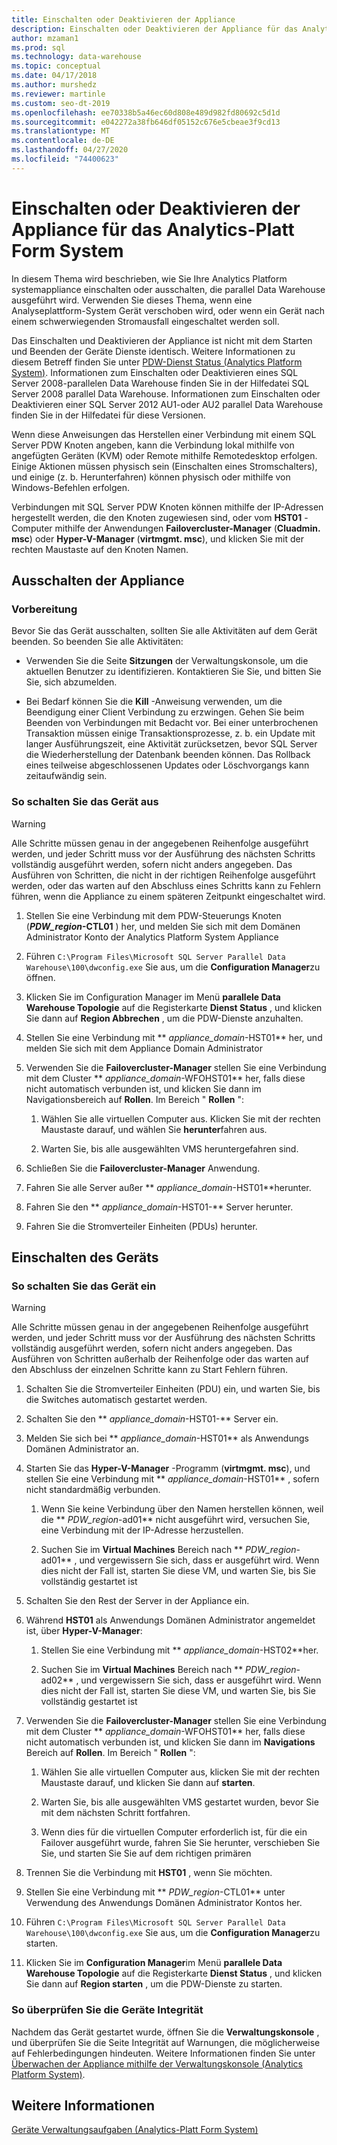 ```yaml
---
title: Einschalten oder Deaktivieren der Appliance
description: Einschalten oder Deaktivieren der Appliance für das Analytics-Platt Form System
author: mzaman1
ms.prod: sql
ms.technology: data-warehouse
ms.topic: conceptual
ms.date: 04/17/2018
ms.author: murshedz
ms.reviewer: martinle
ms.custom: seo-dt-2019
ms.openlocfilehash: ee70338b5a46ec60d808e489d982fd80692c5d1d
ms.sourcegitcommit: e042272a38fb646df05152c676e5cbeae3f9cd13
ms.translationtype: MT
ms.contentlocale: de-DE
ms.lasthandoff: 04/27/2020
ms.locfileid: "74400623"
---
```

# <a name="power-the-appliance-on-or-off-for-analytics-platform-system"></a>Einschalten oder Deaktivieren der Appliance für das Analytics-Platt Form System
In diesem Thema wird beschrieben, wie Sie Ihre Analytics Platform systemappliance einschalten oder ausschalten, die parallel Data Warehouse ausgeführt wird. Verwenden Sie dieses Thema, wenn eine Analyseplattform-System Gerät verschoben wird, oder wenn ein Gerät nach einem schwerwiegenden Stromausfall eingeschaltet werden soll.  
  
Das Einschalten und Deaktivieren der Appliance ist nicht mit dem Starten und Beenden der Geräte Dienste identisch. Weitere Informationen zu diesem Betreff finden Sie unter [PDW-Dienst Status &#40;Analytics Platform System&#41;](pdw-services-status.md). Informationen zum Einschalten oder Deaktivieren eines SQL Server 2008-parallelen Data Warehouse finden Sie in der Hilfedatei SQL Server 2008 parallel Data Warehouse. Informationen zum Einschalten oder Deaktivieren einer SQL Server 2012 AU1-oder AU2 parallel Data Warehouse finden Sie in der Hilfedatei für diese Versionen.  
  
Wenn diese Anweisungen das Herstellen einer Verbindung mit einem SQL Server PDW Knoten angeben, kann die Verbindung lokal mithilfe von angefügten Geräten (KVM) oder Remote mithilfe Remotedesktop erfolgen. Einige Aktionen müssen physisch sein (Einschalten eines Stromschalters), und einige (z. b. Herunterfahren) können physisch oder mithilfe von Windows-Befehlen erfolgen.  
  
Verbindungen mit SQL Server PDW Knoten können mithilfe der IP-Adressen hergestellt werden, die den Knoten zugewiesen sind, oder vom **HST01** -Computer mithilfe der Anwendungen **Failovercluster-Manager** (**Cluadmin. msc**) oder **Hyper-V-Manager** (**virtmgmt. msc**), und klicken Sie mit der rechten Maustaste auf den Knoten Namen.  
  
## <a name="power-off-the-appliance"></a><a name="PowerOff"></a>Ausschalten der Appliance  
  
### <a name="before-you-begin"></a>Vorbereitung  
Bevor Sie das Gerät ausschalten, sollten Sie alle Aktivitäten auf dem Gerät beenden. So beenden Sie alle Aktivitäten:  
  
-   Verwenden Sie die Seite **Sitzungen** der Verwaltungskonsole, um die aktuellen Benutzer zu identifizieren. Kontaktieren Sie Sie, und bitten Sie Sie, sich abzumelden.  
  
-   Bei Bedarf können Sie die **Kill** -Anweisung verwenden, um die Beendigung einer Client Verbindung zu erzwingen. Gehen Sie beim Beenden von Verbindungen mit Bedacht vor. Bei einer unterbrochenen Transaktion müssen einige Transaktionsprozesse, z. b. ein Update mit langer Ausführungszeit, eine Aktivität zurücksetzen, bevor SQL Server die Wiederherstellung der Datenbank beenden können. Das Rollback eines teilweise abgeschlossenen Updates oder Löschvorgangs kann zeitaufwändig sein.  
  
### <a name="to-power-off-the-appliance"></a>So schalten Sie das Gerät aus  
  
> [!WARNING]  
> Alle Schritte müssen genau in der angegebenen Reihenfolge ausgeführt werden, und jeder Schritt muss vor der Ausführung des nächsten Schritts vollständig ausgeführt werden, sofern nicht anders angegeben. Das Ausführen von Schritten, die nicht in der richtigen Reihenfolge ausgeführt werden, oder das warten auf den Abschluss eines Schritts kann zu Fehlern führen, wenn die Appliance zu einem späteren Zeitpunkt eingeschaltet wird.  
  
1.  Stellen Sie eine Verbindung mit dem PDW-Steuerungs Knoten (**_PDW_region_-CTL01** ) her, und melden Sie sich mit dem Domänen Administrator Konto der Analytics Platform System Appliance  
  
2.  Führen `C:\Program Files\Microsoft SQL Server Parallel Data Warehouse\100\dwconfig.exe` Sie aus, um die **Configuration Manager**zu öffnen.  
  
3.  Klicken Sie im Configuration Manager im Menü **parallele Data Warehouse Topologie** auf die Registerkarte **Dienst Status** , und klicken Sie dann auf **Region Abbrechen** , um die PDW-Dienste anzuhalten.   
  
4.  Stellen Sie eine Verbindung mit ** _appliance_domain_-HST01** her, und melden Sie sich mit dem Appliance Domain Administrator  
  
5.  Verwenden Sie die **Failovercluster-Manager** stellen Sie eine Verbindung mit dem Cluster ** _appliance_domain_-WFOHST01** her, falls diese nicht automatisch verbunden ist, und klicken Sie dann im Navigationsbereich auf **Rollen**. Im Bereich " **Rollen** ":  
  
    1.  Wählen Sie alle virtuellen Computer aus. Klicken Sie mit der rechten Maustaste darauf, und wählen Sie **herunter**fahren aus.  
  
    2.  Warten Sie, bis alle ausgewählten VMS heruntergefahren sind.  
  
6.  Schließen Sie die **Failovercluster-Manager** Anwendung.  
  
7. Fahren Sie alle Server außer ** _appliance_domain_-HST01**herunter.  
  
8. Fahren Sie den ** _appliance_domain_-HST01-** Server herunter.  
  
9. Fahren Sie die Stromverteiler Einheiten (PDUs) herunter.  
  
## <a name="power-on-the-appliance"></a><a name="PowerOn"></a>Einschalten des Geräts  
  
### <a name="to-power-on-the-appliance"></a>So schalten Sie das Gerät ein  
  
> [!WARNING]  
> Alle Schritte müssen genau in der angegebenen Reihenfolge ausgeführt werden, und jeder Schritt muss vor der Ausführung des nächsten Schritts vollständig ausgeführt werden, sofern nicht anders angegeben. Das Ausführen von Schritten außerhalb der Reihenfolge oder das warten auf den Abschluss der einzelnen Schritte kann zu Start Fehlern führen.  
  
1.  Schalten Sie die Stromverteiler Einheiten (PDU) ein, und warten Sie, bis die Switches automatisch gestartet werden.  
  
2.  Schalten Sie den ** _appliance_domain_-HST01-** Server ein.  
  
3.  Melden Sie sich bei ** _appliance_domain_-HST01** als Anwendungs Domänen Administrator an.  
  
4.  Starten Sie das **Hyper-V-Manager** -Programm (**virtmgmt. msc**), und stellen Sie eine Verbindung mit ** _appliance_domain_-HST01** , sofern nicht standardmäßig verbunden.  
  
    1.  Wenn Sie keine Verbindung über den Namen herstellen können, weil die ** _PDW_region_-ad01** nicht ausgeführt wird, versuchen Sie, eine Verbindung mit der IP-Adresse herzustellen.  
  
    2.  Suchen Sie im **Virtual Machines** Bereich nach ** _PDW_region_-ad01** , und vergewissern Sie sich, dass er ausgeführt wird. Wenn dies nicht der Fall ist, starten Sie diese VM, und warten Sie, bis Sie vollständig gestartet ist  
  
5.  Schalten Sie den Rest der Server in der Appliance ein.  
  
6.  Während **HST01** als Anwendungs Domänen Administrator angemeldet ist, über **Hyper-V-Manager**:  
  
    1.  Stellen Sie eine Verbindung mit ** _appliance_domain_-HST02**her.  
  
    2.  Suchen Sie im **Virtual Machines** Bereich nach ** _PDW_region_-ad02** , und vergewissern Sie sich, dass er ausgeführt wird.  Wenn dies nicht der Fall ist, starten Sie diese VM, und warten Sie, bis Sie vollständig gestartet ist  
  
7.  Verwenden Sie die **Failovercluster-Manager** stellen Sie eine Verbindung mit dem Cluster ** _appliance_domain_-WFOHST01** her, falls diese nicht automatisch verbunden ist, und klicken Sie dann im **Navigations** Bereich auf **Rollen**. Im Bereich " **Rollen** ":  
  
    1.  Wählen Sie alle virtuellen Computer aus, klicken Sie mit der rechten Maustaste darauf, und klicken Sie dann auf **starten**.  
  
    2.  Warten Sie, bis alle ausgewählten VMS gestartet wurden, bevor Sie mit dem nächsten Schritt fortfahren.  
  
    3.  Wenn dies für die virtuellen Computer erforderlich ist, für die ein Failover ausgeführt wurde, fahren Sie Sie herunter, verschieben Sie Sie, und starten Sie Sie auf dem richtigen primären  
  
8. Trennen Sie die Verbindung mit **HST01** , wenn Sie möchten.  
  
9. Stellen Sie eine Verbindung mit ** _PDW_region_-CTL01** unter Verwendung des Anwendungs Domänen Administrator Kontos her.  
  
10. Führen `C:\Program Files\Microsoft SQL Server Parallel Data Warehouse\100\dwconfig.exe` Sie aus, um die **Configuration Manager**zu starten.  
  
11. Klicken Sie im **Configuration Manager**im Menü **parallele Data Warehouse Topologie** auf die Registerkarte **Dienst Status** , und klicken Sie dann auf **Region starten** , um die PDW-Dienste zu starten.  
  
### <a name="to-verify-the-appliance-health"></a>So überprüfen Sie die Geräte Integrität  
Nachdem das Gerät gestartet wurde, öffnen Sie die **Verwaltungskonsole** , und überprüfen Sie die Seite Integrität auf Warnungen, die möglicherweise auf Fehlerbedingungen hindeuten. Weitere Informationen finden Sie unter [Überwachen der Appliance mithilfe der Verwaltungskonsole &#40;Analytics Platform System&#41;](monitor-the-appliance-by-using-the-admin-console.md).  
  
## <a name="see-also"></a>Weitere Informationen  
[Geräte Verwaltungsaufgaben &#40;Analytics-Platt Form System&#41;](appliance-management-tasks.md)  
  
